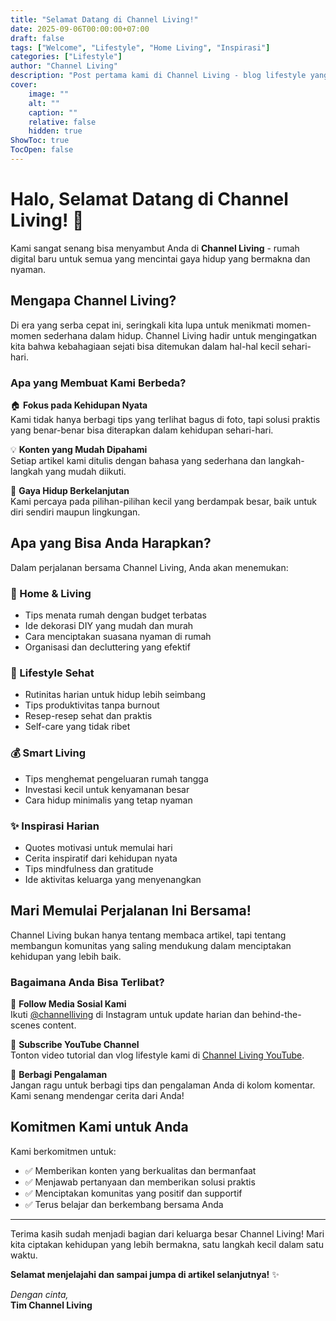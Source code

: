 ```yaml
---
title: "Selamat Datang di Channel Living!"
date: 2025-09-06T00:00:00+07:00
draft: false
tags: ["Welcome", "Lifestyle", "Home Living", "Inspirasi"]
categories: ["Lifestyle"]
author: "Channel Living"
description: "Post pertama kami di Channel Living - blog lifestyle yang akan menemani perjalanan hidup Anda dengan tips, inspirasi, dan konten menarik seputar kehidupan sehari-hari."
cover:
    image: ""
    alt: ""
    caption: ""
    relative: false
    hidden: true
ShowToc: true
TocOpen: false
---
```


# Halo, Selamat Datang di Channel Living! 👋

Kami sangat senang bisa menyambut Anda di **Channel Living** - rumah digital baru untuk semua yang mencintai gaya hidup yang bermakna dan nyaman.

## Mengapa Channel Living?

Di era yang serba cepat ini, seringkali kita lupa untuk menikmati momen-momen sederhana dalam hidup. Channel Living hadir untuk mengingatkan kita bahwa kebahagiaan sejati bisa ditemukan dalam hal-hal kecil sehari-hari.

### Apa yang Membuat Kami Berbeda?

🏠 **Fokus pada Kehidupan Nyata**  
Kami tidak hanya berbagi tips yang terlihat bagus di foto, tapi solusi praktis yang benar-benar bisa diterapkan dalam kehidupan sehari-hari.

💡 **Konten yang Mudah Dipahami**  
Setiap artikel kami ditulis dengan bahasa yang sederhana dan langkah-langkah yang mudah diikuti.

🌱 **Gaya Hidup Berkelanjutan**  
Kami percaya pada pilihan-pilihan kecil yang berdampak besar, baik untuk diri sendiri maupun lingkungan.

## Apa yang Bisa Anda Harapkan?

Dalam perjalanan bersama Channel Living, Anda akan menemukan:

### 🏡 Home & Living
- Tips menata rumah dengan budget terbatas
- Ide dekorasi DIY yang mudah dan murah
- Cara menciptakan suasana nyaman di rumah
- Organisasi dan decluttering yang efektif

### 🌿 Lifestyle Sehat
- Rutinitas harian untuk hidup lebih seimbang
- Tips produktivitas tanpa burnout
- Resep-resep sehat dan praktis
- Self-care yang tidak ribet

### 💰 Smart Living
- Tips menghemat pengeluaran rumah tangga
- Investasi kecil untuk kenyamanan besar
- Cara hidup minimalis yang tetap nyaman

### ✨ Inspirasi Harian
- Quotes motivasi untuk memulai hari
- Cerita inspiratif dari kehidupan nyata
- Tips mindfulness dan gratitude
- Ide aktivitas keluarga yang menyenangkan

## Mari Memulai Perjalanan Ini Bersama!

Channel Living bukan hanya tentang membaca artikel, tapi tentang membangun komunitas yang saling mendukung dalam menciptakan kehidupan yang lebih baik.

### Bagaimana Anda Bisa Terlibat?

📱 **Follow Media Sosial Kami**  
Ikuti [@channelliving](https://instagram.com/channelliving) di Instagram untuk update harian dan behind-the-scenes content.

🎥 **Subscribe YouTube Channel**  
Tonton video tutorial dan vlog lifestyle kami di [Channel Living YouTube](https://youtube.com/@channelliving).

💬 **Berbagi Pengalaman**  
Jangan ragu untuk berbagi tips dan pengalaman Anda di kolom komentar. Kami senang mendengar cerita dari Anda!

## Komitmen Kami untuk Anda

Kami berkomitmen untuk:

- ✅ Memberikan konten yang berkualitas dan bermanfaat
- ✅ Menjawab pertanyaan dan memberikan solusi praktis
- ✅ Menciptakan komunitas yang positif dan supportif
- ✅ Terus belajar dan berkembang bersama Anda

---

Terima kasih sudah menjadi bagian dari keluarga besar Channel Living! Mari kita ciptakan kehidupan yang lebih bermakna, satu langkah kecil dalam satu waktu.

**Selamat menjelajahi dan sampai jumpa di artikel selanjutnya!** ✨

*Dengan cinta,*  
**Tim Channel Living**